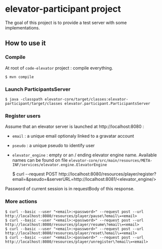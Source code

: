 # elevator-participant project

The goal of this project is to provide a test server with some implementations.

## How to use it

### Compile

At root of `code-elevator` project : compile everything.

    $ mvn compile

### Launch ParticipantsServer

    $ java -classpath elevator-core/target/classes:elevator-participant/target/classes elevator.participant.ParticipantsServer

### Register users

Assume that an elevator server is launched at http://localhost:8080 :

 - `email` : a unique email optionaly linked to a gravatar account
 - `pseudo` : a unique pseudo to identify user
 - `elevator_engine` : empty or an / ending elevator engine name. Available names can be found on file `elevator-core/src/main/resources/META-INF/services/elevator.engine.ElevatorEngine`


    $ curl --request POST http://localhost:8080/resources/player/register\?email\=<email>\&pseudo\=<pseudo>\&serverURL\=http://localhost:8081/<elevator_engine/>

Password of current session is in requestBody of this response.

### More actions

    $ curl --basic --user "<email>:<password>" --request post --url http://localhost:8080/resources/player/pause\?email\=<email>
    $ curl --basic --user "<email>:<password>" --request post --url http://localhost:8080/resources/player/resume\?email\=<email>
    $ curl --basic --user "<email>:<password>" --request post --url http://localhost:8080/resources/player/reset\?email\=<email>
    $ curl --basic --user "<email>:<password>" --request post --url http://localhost:8080/resources/player/unregister\?email\=<email>
